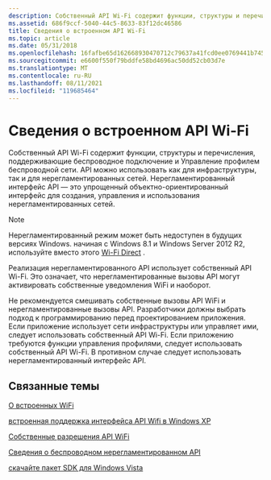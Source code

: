 ```yaml
---
description: Собственный API Wi-Fi содержит функции, структуры и перечисления, поддерживающие беспроводное подключение и Управление профилем беспроводной сети.
ms.assetid: 686f9ccf-5040-44c5-8633-83f12dc46586
title: Сведения о встроенном API Wi-Fi
ms.topic: article
ms.date: 05/31/2018
ms.openlocfilehash: 16fafbe65d162668930470712c79637a41fcd0ee0769441b745e68bca156ada4
ms.sourcegitcommit: e6600f550f79bddfe58bd4696ac50dd52cb03d7e
ms.translationtype: MT
ms.contentlocale: ru-RU
ms.lasthandoff: 08/11/2021
ms.locfileid: "119685464"
---
```

# <a name="about-the-native-wifi-api"></a>Сведения о встроенном API Wi-Fi

Собственный API Wi-Fi содержит функции, структуры и перечисления, поддерживающие беспроводное подключение и Управление профилем беспроводной сети. API можно использовать как для инфраструктуры, так и для нерегламентированных сетей. Нерегламентированный интерфейс API — это упрощенный объектно-ориентированный интерфейс для создания, управления и использования нерегламентированных сетей.

> [!Note]  
> Нерегламентированный режим может быть недоступен в будущих версиях Windows. начиная с Windows 8.1 и Windows Server 2012 R2, используйте вместо этого [Wi-Fi Direct](about-the-wi-fi-direct-api.md) .

 

Реализация нерегламентированного API использует собственный API Wi-Fi. Это означает, что нерегламентированные вызовы API могут активировать собственные уведомления WiFi и наоборот.

Не рекомендуется смешивать собственные вызовы API WiFi и нерегламентированные вызовы API. Разработчики должны выбрать подход к программированию перед проектированием приложения. Если приложение использует сети инфраструктуры или управляет ими, следует использовать собственный API Wi-Fi. Если приложению требуются функции управления профилями, следует использовать собственный API Wi-Fi. В противном случае следует использовать нерегламентированный интерфейс API.

## <a name="related-topics"></a>Связанные темы

<dl> <dt>

[О встроенных WiFi](about-native-wifi.md)
</dt> <dt>

[встроенная поддержка интерфейса API Wifi в Windows XP](about-wireless-lan-api-for-windows-xp-service-pack-2.md)
</dt> <dt>

[Собственные разрешения API WiFi](native-wifi-api-permissions.md)
</dt> <dt>

[Сведения о беспроводном нерегламентированном API](about-the-wireless-ad-hoc-api.md)
</dt> <dt>

[скачайте пакет SDK для Windows Vista](https://www.microsoft.com/downloads/details.aspx?FamilyID=f26b1aa4-741a-433a-9be5-fa919850bdbf)
</dt> </dl>

 

 



